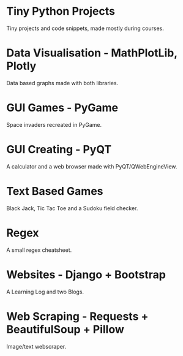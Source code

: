 # Tiny Python Projects
Tiny projects and code snippets, made mostly during courses.

# Data Visualisation - MathPlotLib, Plotly

Data based graphs made with both libraries.

# GUI Games - PyGame

Space invaders recreated in PyGame.

# GUI Creating - PyQT

A calculator and a web browser made with PyQT/QWebEngineView.

# Text Based Games

Black Jack, Tic Tac Toe and a Sudoku field checker.

# Regex

A small regex cheatsheet.

# Websites - Django + Bootstrap

A Learning Log and two Blogs.

# Web Scraping - Requests + BeautifulSoup + Pillow

Image/text webscraper.




